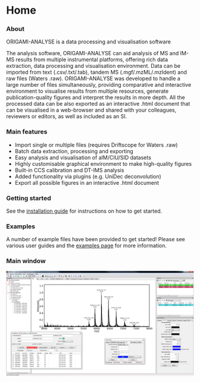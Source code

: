 # Home
### About 
ORIGAMI-ANALYSE is a data processing and visualisation software

The analysis software, ORIGAMI-ANALYSE can aid analysis of MS and IM-MS results from multiple instrumental platforms, offering rich data extraction, data processing and visualisation environment. Data can be imported from text (.csv/.txt/.tab), tandem MS (.mgf/.mzML/.mzIdent) and raw files (Waters .raw). ORIGAMI-ANALYSE was developed to handle a large number of files simultaneously, providing comparative and interactive environment to visualise results from multiple resources, generate publication-quality figures and interpret the results in more depth. All the processed data can be also exported as an interactive .html document that can be visualised in a web-browser and shared with your colleagues, reviewers or editors, as well as included as an SI. 


### Main features
-   Import single or multiple files (requires Driftscope for Waters .raw)
-   Batch data extraction, processing and exporting
-   Easy analysis and visualisation of aIM/CIU/SID datasets
-   Highly customisable graphical environment to make high-quality figures
-   Built-in CCS calibration and DT-IMS analysis
-   Added functionality via plugins (e.g. UniDec deconvolution)
-   Export all possible figures in an interactive .html document


### Getting started
See the [installation guide](installation.md) for instructions on how to get started.

### Examples
A number of example files have been provided to get started! Please see various user guides and the [examples page](../user-guide/example-files.md) for more information.


### Main window
![Image](img/main-window.png)